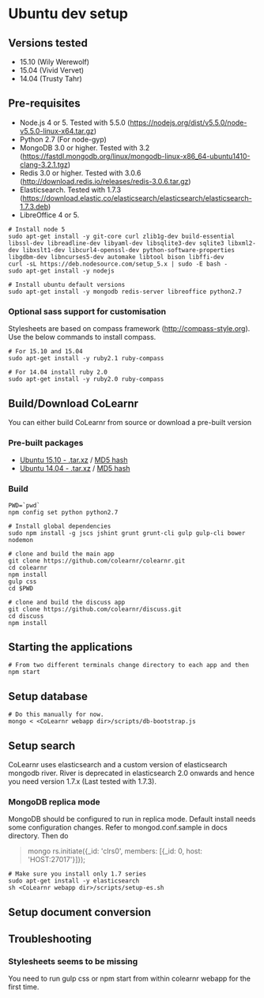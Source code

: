 # Ubuntu dev setup

## Versions tested
- 15.10 (Wily Werewolf)
- 15.04 (Vivid Vervet)
- 14.04 (Trusty Tahr)

## Pre-requisites

- Node.js 4 or 5. Tested with 5.5.0 (https://nodejs.org/dist/v5.5.0/node-v5.5.0-linux-x64.tar.gz)
- Python 2.7 (For node-gyp)
- MongoDB 3.0 or higher. Tested with 3.2 (https://fastdl.mongodb.org/linux/mongodb-linux-x86_64-ubuntu1410-clang-3.2.1.tgz)
- Redis 3.0 or higher. Tested with 3.0.6 (http://download.redis.io/releases/redis-3.0.6.tar.gz)
- Elasticsearch. Tested with 1.7.3 (https://download.elastic.co/elasticsearch/elasticsearch/elasticsearch-1.7.3.deb)
- LibreOffice 4 or 5.

```
# Install node 5
sudo apt-get install -y git-core curl zlib1g-dev build-essential libssl-dev libreadline-dev libyaml-dev libsqlite3-dev sqlite3 libxml2-dev libxslt1-dev libcurl4-openssl-dev python-software-properties libgdbm-dev libncurses5-dev automake libtool bison libffi-dev
curl -sL https://deb.nodesource.com/setup_5.x | sudo -E bash -
sudo apt-get install -y nodejs

# Install ubuntu default versions
sudo apt-get install -y mongodb redis-server libreoffice python2.7
```

### Optional sass support for customisation
Stylesheets are based on compass framework (http://compass-style.org). Use the below commands to install compass.

```
# For 15.10 and 15.04
sudo apt-get install -y ruby2.1 ruby-compass

# For 14.04 install ruby 2.0
sudo apt-get install -y ruby2.0 ruby-compass

```

## Build/Download CoLearnr

You can either build CoLearnr from source or download a pre-built version

### Pre-built packages
- [Ubuntu 15.10 - .tar.xz](http://downloads.colearnr.com/ubuntu1510/colearnr-community.tar.xz) / [MD5 hash](http://downloads.colearnr.com/ubuntu1510/colearnr-community.tar.xz.md5)
- [Ubuntu 14.04 - .tar.xz](http://downloads.colearnr.com/ubuntu1404/colearnr-community.tar.xz) / [MD5 hash](http://downloads.colearnr.com/ubuntu1404/colearnr-community.tar.xz.md5)

### Build
```
PWD=`pwd`
npm config set python python2.7

# Install global dependencies
sudo npm install -g jscs jshint grunt grunt-cli gulp gulp-cli bower nodemon

# clone and build the main app
git clone https://github.com/colearnr/colearnr.git
cd colearnr
npm install
gulp css
cd $PWD

# clone and build the discuss app
git clone https://github.com/colearnr/discuss.git
cd discuss
npm install
```

## Starting the applications
```
# From two different terminals change directory to each app and then
npm start
```

## Setup database
```
# Do this manually for now.
mongo < <CoLearnr webapp dir>/scripts/db-bootstrap.js
```

## Setup search
CoLearnr uses elasticsearch and a custom version of elasticsearch mongodb river. River is deprecated in elasticsearch 2.0 onwards and hence you need version 1.7.x (Last tested with 1.7.3).

### MongoDB replica mode
MongoDB should be configured to run in replica mode. Default install needs some configuration changes. Refer to mongod.conf.sample in docs directory.
Then do
> mongo
rs.initiate({_id: 'clrs0', members: [{_id: 0, host: 'HOST:27017'}]});

```
# Make sure you install only 1.7 series
sudo apt-get install -y elasticsearch
sh <CoLearnr webapp dir>/scripts/setup-es.sh
```
## Setup document conversion

## Troubleshooting

### Stylesheets seems to be missing
You need to run gulp css or npm start from within colearnr webapp for the first time.
